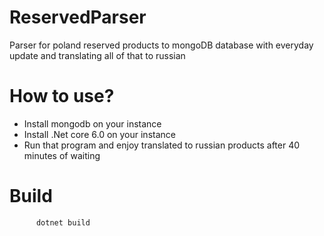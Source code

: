 # ReservedParser
Parser for poland reserved products to mongoDB database with everyday update and translating all of that to russian
# How to use?
- Install mongodb on your instance
- Install .Net core 6.0 on your instance
- Run that program and enjoy translated to russian products after 40 minutes of waiting
# Build
          dotnet build
